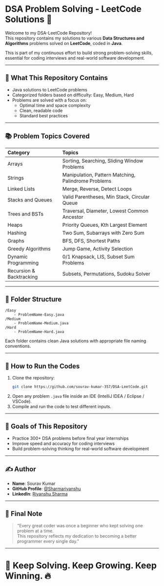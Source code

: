 # DSA Problem Solving - LeetCode Solutions 🚀

Welcome to my DSA-LeetCode Repository!  
This repository contains my solutions to various **Data Structures and Algorithms** problems solved on **LeetCode**, coded in **Java**.

This is part of my continuous effort to build strong problem-solving skills, essential for coding interviews and real-world software development.

---

## 🧠 What This Repository Contains

- Java solutions to LeetCode problems
- Categorized folders based on difficulty: Easy, Medium, Hard
- Problems are solved with a focus on:
  - Optimal time and space complexity
  - Clean, readable code
  - Standard best practices

---

## 📚 Problem Topics Covered

| Category | Topics |
|:---|:---|
| Arrays | Sorting, Searching, Sliding Window Problems |
| Strings | Manipulation, Pattern Matching, Palindrome Problems |
| Linked Lists | Merge, Reverse, Detect Loops |
| Stacks and Queues | Valid Parentheses, Min Stack, Circular Queue |
| Trees and BSTs | Traversal, Diameter, Lowest Common Ancestor |
| Heaps | Priority Queues, Kth Largest Element |
| Hashing | Two Sum, Subarrays with Zero Sum |
| Graphs | BFS, DFS, Shortest Paths |
| Greedy Algorithms | Jump Game, Activity Selection |
| Dynamic Programming | 0/1 Knapsack, LIS, Subset Sum Problems |
| Recursion & Backtracking | Subsets, Permutations, Sudoku Solver |

---

## 📂 Folder Structure

```
/Easy
    - ProblemName-Easy.java
/Medium
    - ProblemName-Medium.java
/Hard
    - ProblemName-Hard.java
```

Each folder contains clean Java solutions with appropriate file naming conventions.

---

## 🚀 How to Run the Codes

1. Clone the repository:
   ```bash
   git clone https://github.com/sourav-kumar-357/DSA-LeetCode.git
   ```
2. Open any problem `.java` file inside an IDE (IntelliJ IDEA / Eclipse / VSCode).
3. Compile and run the code to test different inputs.

---

## 🎯 Goals of This Repository

- Practice 300+ DSA problems before final year internships
- Improve speed and accuracy for coding interviews
- Build problem-solving thinking for real-world software development

---

## ✍️ Author

- **Name**: Sourav Kumar
- **GitHub Profile**: [@Sharmariyanshu](https://github.com/Sharmariyanshu)
- **LinkedIn**: [Riyanshu Sharma](https://linkedin.com/in/riyanshu-sharma-b1b216329)

---

## 📣 Final Note

> "Every great coder was once a beginner who kept solving one problem at a time.  
This repository reflects my dedication to becoming a better programmer every single day."

---

# 🚀 Keep Solving. Keep Growing. Keep Winning. 🔥
